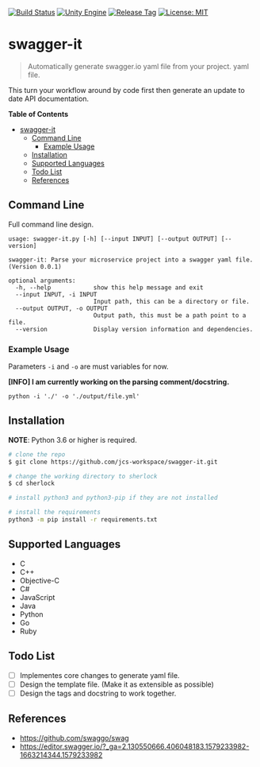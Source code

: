 [![Build Status](https://travis-ci.com/jcs-workspace/swagger-it.svg?branch=master)](https://travis-ci.com/jcs-workspace/swagger-it)
[![Unity Engine](https://img.shields.io/badge/python-%3E=_3.6-green.svg)](https://www.python.org/downloads/)
[![Release Tag](https://img.shields.io/github/tag/jcs-workspace/swagger-it.svg?label=release)](https://github.com/jcs-workspace/swagger-it/releases/latest)
[![License: MIT](https://img.shields.io/badge/License-MIT-yellow.svg)](https://opensource.org/licenses/MIT)


# swagger-it
> Automatically generate swagger.io yaml file from your project.
yaml file.

This turn your workflow around by code first then generate an update to date
API documentation.


<!-- markdown-toc start - Don't edit this section. Run M-x markdown-toc-refresh-toc -->
**Table of Contents**

- [swagger-it](#swagger-it)
    - [Command Line](#command-line)
        - [Example Usage](#example-usage)
    - [Installation](#installation)
    - [Supported Languages](#supported-languages)
    - [Todo List](#todo-list)
    - [References](#references)

<!-- markdown-toc end -->


## Command Line

Full command line design.

```
usage: swagger-it.py [-h] [--input INPUT] [--output OUTPUT] [--version]

swagger-it: Parse your microservice project into a swagger yaml file. (Version 0.0.1)

optional arguments:
  -h, --help            show this help message and exit
  --input INPUT, -i INPUT
                        Input path, this can be a directory or file.
  --output OUTPUT, -o OUTPUT
                        Output path, this must be a path point to a file.
  --version             Display version information and dependencies.
```

### Example Usage

Parameters `-i` and `-o` are must variables for now.

**[INFO] I am currently working on the parsing comment/docstring.**

```
python -i './' -o './output/file.yml'
```

## Installation

**NOTE**: Python 3.6 or higher is required.

```bash
# clone the repo
$ git clone https://github.com/jcs-workspace/swagger-it.git

# change the working directory to sherlock
$ cd sherlock

# install python3 and python3-pip if they are not installed

# install the requirements
python3 -m pip install -r requirements.txt
```

## Supported Languages

* C
* C++
* Objective-C
* C#
* JavaScript
* Java
* Python
* Go
* Ruby

## Todo List

- [ ] Implementes core changes to generate yaml file.
- [ ] Design the template file. (Make it as extensible as possible)
- [ ] Design the tags and docstring to work together.

## References

* https://github.com/swaggo/swag
* https://editor.swagger.io/?_ga=2.130550666.406048183.1579233982-1663214344.1579233982
